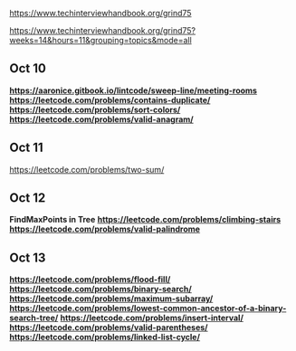 https://www.techinterviewhandbook.org/grind75

https://www.techinterviewhandbook.org/grind75?weeks=14&hours=11&grouping=topics&mode=all

## Oct 10

**https://aaronice.gitbook.io/lintcode/sweep-line/meeting-rooms**
**https://leetcode.com/problems/contains-duplicate/**
**https://leetcode.com/problems/sort-colors/**
**https://leetcode.com/problems/valid-anagram/**

## Oct 11

https://leetcode.com/problems/two-sum/

## Oct 12

**FindMaxPoints in Tree**
**https://leetcode.com/problems/climbing-stairs**
**https://leetcode.com/problems/valid-palindrome**

## Oct 13

**https://leetcode.com/problems/flood-fill/**
**https://leetcode.com/problems/binary-search/**
**https://leetcode.com/problems/maximum-subarray/**
**https://leetcode.com/problems/lowest-common-ancestor-of-a-binary-search-tree/**
**https://leetcode.com/problems/insert-interval/**
**https://leetcode.com/problems/valid-parentheses/**
**https://leetcode.com/problems/linked-list-cycle/**